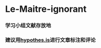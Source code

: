 # Le-Maitre-ignorant

### 学习小组文献存放地

### 建议用[hypothes.is](https://hypothes.is/users/Le_Maitre_ignorant)进行文章标注和评论
